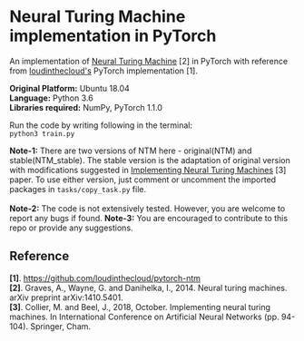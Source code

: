 # Neural Turing Machine implementation in PyTorch
An implementation of [Neural Turing Machine](https://arxiv.org/pdf/1410.5401.pdf) [2] in PyTorch with reference from [loudinthecloud's](https://github.com/loudinthecloud) PyTorch implementation [1].

**Original Platform:** Ubuntu 18.04</br>
**Language:** Python 3.6</br>
**Libraries required:** NumPy, PyTorch 1.1.0

Run the code by writing following in the terminal:</br>
``python3 train.py``

**Note-1:** There are two versions of NTM here - original(NTM) and stable(NTM\_stable). The stable version is the adaptation of original version with modifications suggested in [Implementing Neural Turing Machines](https://arxiv.org/pdf/1807.08518.pdf) [3] paper. To use either version, just comment or uncomment the imported packages in ``tasks/copy_task.py`` file.</br></br>
**Note-2:** The code is not extensively tested. However, you are welcome to report any bugs if found. 
**Note-3:** You are encouraged to contribute to this repo or provide any suggestions. 

## Reference
**[1]**. https://github.com/loudinthecloud/pytorch-ntm </br>
**[2]**. Graves, A., Wayne, G. and Danihelka, I., 2014. Neural turing machines. arXiv preprint arXiv:1410.5401. </br>
**[3]**. Collier, M. and Beel, J., 2018, October. Implementing neural turing machines. In International Conference on Artificial Neural Networks (pp. 94-104). Springer, Cham.

